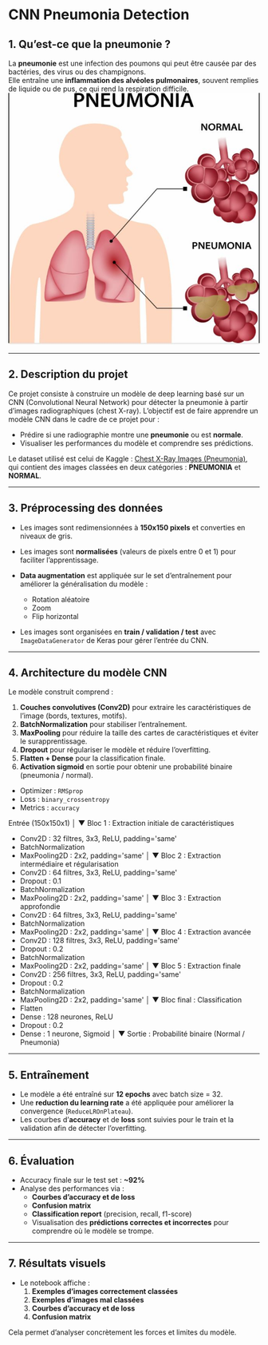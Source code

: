 # CNN Pneumonia Detection

## 1. Qu’est-ce que la pneumonie ?
La **pneumonie** est une infection des poumons qui peut être causée par des bactéries, des virus ou des champignons.  
Elle entraîne une **inflammation des alvéoles pulmonaires**, souvent remplies de liquide ou de pus, ce qui rend la respiration difficile.  
![Exemple de pneumonie](images/pneumonia_example.JPG)

---

## 2. Description du projet
Ce projet consiste à construire un modèle de deep learning basé sur un CNN (Convolutional Neural Network) pour détecter la pneumonie à partir d’images radiographiques (chest X-ray). L’objectif est de faire apprendre un modèle CNN dans le cadre de ce projet pour :

- Prédire si une radiographie montre une **pneumonie** ou est **normale**.  
- Visualiser les performances du modèle et comprendre ses prédictions.  

Le dataset utilisé est celui de Kaggle : [Chest X-Ray Images (Pneumonia)](https://www.kaggle.com/datasets/paultimothymooney/chest-xray-pneumonia), qui contient des images classées en deux catégories : **PNEUMONIA** et **NORMAL**.

---

## 3. Préprocessing des données
- Les images sont redimensionnées à **150x150 pixels** et converties en niveaux de gris.  
- Les images sont **normalisées** (valeurs de pixels entre 0 et 1) pour faciliter l’apprentissage.  
- **Data augmentation** est appliquée sur le set d’entraînement pour améliorer la généralisation du modèle :  
  - Rotation aléatoire  
  - Zoom  
  - Flip horizontal  

- Les images sont organisées en **train / validation / test** avec `ImageDataGenerator` de Keras pour gérer l’entrée du CNN.

---

## 4. Architecture du modèle CNN
Le modèle construit comprend :

1. **Couches convolutives (Conv2D)** pour extraire les caractéristiques de l’image (bords, textures, motifs).  
2. **BatchNormalization** pour stabiliser l’entraînement.  
3. **MaxPooling** pour réduire la taille des cartes de caractéristiques et éviter le surapprentissage.  
4. **Dropout** pour régulariser le modèle et réduire l’overfitting.  
5. **Flatten + Dense** pour la classification finale.  
6. **Activation sigmoid** en sortie pour obtenir une probabilité binaire (pneumonia / normal).  

- Optimizer : `RMSprop`  
- Loss : `binary_crossentropy`  
- Metrics : `accuracy`

Entrée (150x150x1)
      │
      ▼
Bloc 1 : Extraction initiale de caractéristiques
  - Conv2D : 32 filtres, 3x3, ReLU, padding='same'
  - BatchNormalization
  - MaxPooling2D : 2x2, padding='same'
      │
      ▼
Bloc 2 : Extraction intermédiaire et régularisation
  - Conv2D : 64 filtres, 3x3, ReLU, padding='same'
  - Dropout : 0.1
  - BatchNormalization
  - MaxPooling2D : 2x2, padding='same'
      │
      ▼
Bloc 3 : Extraction approfondie
  - Conv2D : 64 filtres, 3x3, ReLU, padding='same'
  - BatchNormalization
  - MaxPooling2D : 2x2, padding='same'
      │
      ▼
Bloc 4 : Extraction avancée
  - Conv2D : 128 filtres, 3x3, ReLU, padding='same'
  - Dropout : 0.2
  - BatchNormalization
  - MaxPooling2D : 2x2, padding='same'
      │
      ▼
Bloc 5 : Extraction finale
  - Conv2D : 256 filtres, 3x3, ReLU, padding='same'
  - Dropout : 0.2
  - BatchNormalization
  - MaxPooling2D : 2x2, padding='same'
      │
      ▼
Bloc final : Classification
  - Flatten
  - Dense : 128 neurones, ReLU
  - Dropout : 0.2
  - Dense : 1 neurone, Sigmoid
      │
      ▼
Sortie : Probabilité binaire (Normal / Pneumonia)


---

## 5. Entraînement
- Le modèle a été entraîné sur **12 epochs** avec batch size = 32.  
- Une **reduction du learning rate** a été appliquée pour améliorer la convergence (`ReduceLROnPlateau`).  
- Les courbes d’**accuracy** et de **loss** sont suivies pour le train et la validation afin de détecter l’overfitting.

---

## 6. Évaluation
- Accuracy finale sur le test set : **~92%**  
- Analyse des performances via :  
  - **Courbes d’accuracy et de loss**  
  - **Confusion matrix**  
  - **Classification report** (precision, recall, f1-score)  
  - Visualisation des **prédictions correctes et incorrectes** pour comprendre où le modèle se trompe.  

---

## 7. Résultats visuels
- Le notebook affiche :  
  1. **Exemples d’images correctement classées**  
  2. **Exemples d’images mal classées**  
  3. **Courbes d’accuracy et de loss**  
  4. **Confusion matrix**  

Cela permet d’analyser concrètement les forces et limites du modèle.
